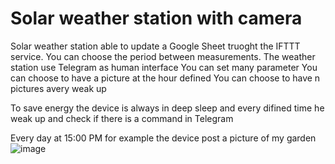 # Solar weather station with camera
Solar weather station able to update a Google Sheet truoght the IFTTT service. You can choose the period between measurements. The weather station use Telegram as human interface
You can set many parameter
You can choose to have a picture at the hour defined
You can choose to have n pictures avery weak up

To save energy the device is always in deep sleep and every difined time he weak up and check if there is a command in Telegram

Every day at 15:00 PM for example the device post a picture of my garden
![image](https://user-images.githubusercontent.com/72757865/147977302-bd003a35-e68e-44ea-ab63-dec66b7d0fce.png)

